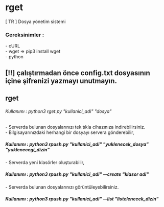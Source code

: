# rget
[ TR ] Dosya yönetim sistemi

<h3>Gereksinimler : </h3>
  - cURL <br>
  - wget  => pip3 install wget <br>
  - python <br>

<h2> [!!] çalıştırmadan önce config.txt dosyasının içine şifrenizi yazmayı unutmayın.</h2>

<h2>rget</h2>
<h6>Kullanımı : python3 rget.py "kullanici_adi"  "dosya" </h6>
<p>
 - Serverda bulunan dosyalarınızı tek tıkla cihazınıza indirebilirsiniz.<br>
 - Bilgisayarınızdaki herhangi bir dosyayı servera gönderebilir,
 <h5>Kullanımı : python3 rpush.py "kullanici_adi"  "yuklenecek_dosya"   "yuklenecegi_dizin"  </h5>
 - Serverda yeni klasörler oluşturabilir,<br>
 <h5>Kullanımı : python3 rpush.py "kullanici_adi"  --create "klasor adi"</h5>
 - Serverda bulunan dosyalarınızı görüntüleyebilirsiniz.
 <h5>Kullanımı : python3 rpush.py "kullanici_adi"  --list "listelenecek_dizin"  </h5>

</p>
